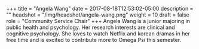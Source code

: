 +++
title = "Angela Wang"
date = 2017-08-18T12:53:02-05:00
description = ""
headshot = "/img/headshot/angela-wang.png"
weight = 10
draft = false
role = "Community Service Chair"
+++
Angela Wang is a junior majoring in public health and psychology. Her research interests are clinical and cognitive psychology. She loves to watch Netflix and korean dramas in her free time and is excited to contribute more to Omega Psi this semester.

